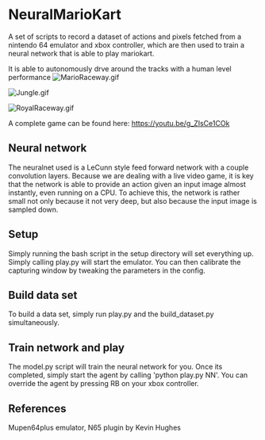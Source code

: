 # NeuralMarioKart
A set of scripts to record a dataset of actions and pixels fetched from a nintendo 64 emulator and xbox controller, which are then used to train a neural network that is able to play mariokart.

It is able to autonomously drve around the tracks with a human level performance
![MarioRaceway.gif](https://giphy.com/gifs/l4FGAwbQKvWDwHxba)

![Jungle.gif](https://giphy.com/gifs/l4FGrIIvbzkJS0ni8)

![RoyalRaceway.gif](https://giphy.com/gifs/3oKIPsKaFQEsk8jR3a)

A complete game can be found here:
https://youtu.be/g_ZIsCe1COk

## Neural network
The neuralnet used is a LeCunn style feed forward network with a couple convolution layers. Because we are dealing with a live video game, it is key that the network is able to provide an action given an input image almost instantly, even running on a CPU. To achieve this, the network is rather small not only because it not very deep, but also because the input image is sampled down.

## Setup
Simply running the bash script in the setup directory will set everything up. Simply calling play.py will start the emulator. You can then calibrate the capturing window by tweaking the parameters in the config.

## Build data set
To build a data set, simply run play.py and the build_dataset.py simultaneously.

## Train network and play
The model.py script will train the neural network for you. Once its completed, simply start the agent by calling 'python play.py NN'. You can override the agent by pressing RB on your xbox controller. 

## References
Mupen64plus emulator, N65 plugin by Kevin Hughes 
